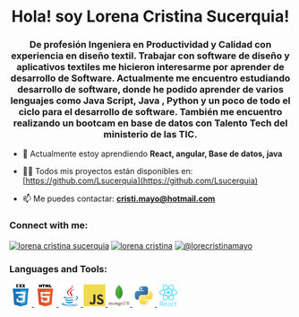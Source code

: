 <h1 align="center">Hola! soy Lorena Cristina Sucerquia!</h1>
<h3 align="center">De profesión Ingeniera en Productividad y Calidad con experiencia en diseño textil. Trabajar con software de diseño y aplicativos textiles me hicieron interesarme por aprender de desarrollo de Software. Actualmente me encuentro estudiando desarrollo de software, donde he podido aprender de varios lenguajes como Java Script, Java , Python y un poco de todo el ciclo para el desarrollo de software. También me encuentro realizando un bootcam en base de datos con Talento Tech del ministerio de las TIC.</h3>

- 🌱 Actualmente estoy aprendiendo **React, angular, Base de datos, java**

- 👨‍💻 Todos mis proyectos están disponibles en: [https://github.com/Lsucerquia](https://github.com/Lsucerquia)

- 📫 Me puedes contactar: **cristi.mayo@hotmail.com**

<h3 align="left">Connect with me:</h3>
<p align="left">
<a href="https://linkedin.com/in/lorena cristina sucerquia" target="blank"><img align="center" src="https://raw.githubusercontent.com/rahuldkjain/github-profile-readme-generator/master/src/images/icons/Social/linked-in-alt.svg" alt="lorena cristina sucerquia" height="30" width="40" /></a>
<a href="https://fb.com/lorena cristina" target="blank"><img align="center" src="https://raw.githubusercontent.com/rahuldkjain/github-profile-readme-generator/master/src/images/icons/Social/facebook.svg" alt="lorena cristina" height="30" width="40" /></a>
<a href="https://instagram.com/@lorecristinamayo" target="blank"><img align="center" src="https://raw.githubusercontent.com/rahuldkjain/github-profile-readme-generator/master/src/images/icons/Social/instagram.svg" alt="@lorecristinamayo" height="30" width="40" /></a>
</p>

<h3 align="left">Languages and Tools:</h3>
<p align="left"> <a href="https://www.w3schools.com/css/" target="_blank" rel="noreferrer"> <img src="https://raw.githubusercontent.com/devicons/devicon/master/icons/css3/css3-original-wordmark.svg" alt="css3" width="40" height="40"/> </a> <a href="https://www.w3.org/html/" target="_blank" rel="noreferrer"> <img src="https://raw.githubusercontent.com/devicons/devicon/master/icons/html5/html5-original-wordmark.svg" alt="html5" width="40" height="40"/> </a> <a href="https://www.java.com" target="_blank" rel="noreferrer"> <img src="https://raw.githubusercontent.com/devicons/devicon/master/icons/java/java-original.svg" alt="java" width="40" height="40"/> </a> <a href="https://developer.mozilla.org/en-US/docs/Web/JavaScript" target="_blank" rel="noreferrer"> <img src="https://raw.githubusercontent.com/devicons/devicon/master/icons/javascript/javascript-original.svg" alt="javascript" width="40" height="40"/> </a> <a href="https://www.mongodb.com/" target="_blank" rel="noreferrer"> <img src="https://raw.githubusercontent.com/devicons/devicon/master/icons/mongodb/mongodb-original-wordmark.svg" alt="mongodb" width="40" height="40"/> </a> <a href="https://www.python.org" target="_blank" rel="noreferrer"> <img src="https://raw.githubusercontent.com/devicons/devicon/master/icons/python/python-original.svg" alt="python" width="40" height="40"/> </a> <a href="https://reactjs.org/" target="_blank" rel="noreferrer"> <img src="https://raw.githubusercontent.com/devicons/devicon/master/icons/react/react-original-wordmark.svg" alt="react" width="40" height="40"/> </a> </p>
